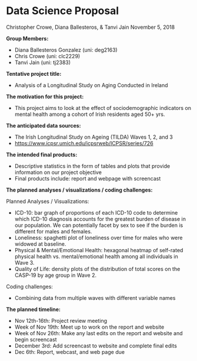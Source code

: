 Data Science Proposal
================
Christopher Crowe, Diana Ballesteros, & Tanvi Jain
November 5, 2018

**Group Members:**

-   Diana Ballesteros Gonzalez (uni: deg2163)
-   Chris Crowe (uni: clc2229)
-   Tanvi Jain (uni: tj2383)

**Tentative project title:**

-   Analysis of a Longitudinal Study on Aging Conducted in Ireland

**The motivation for this project:**

-   This project aims to look at the effect of sociodemographic indicators on mental health among a cohort of Irish residents aged 50+ yrs.

**The anticipated data sources:**

-   The Irish Longitudinal Study on Ageing (TILDA) Waves 1, 2, and 3
-   <https://www.icpsr.umich.edu/icpsrweb/ICPSR/series/726>

**The intended final products:**

-   Descriptive statistics in the form of tables and plots that provide information on our project objective
-   Final products include: report and webpage with screencast

**The planned analyses / visualizations / coding challenges:**

Planned Analyses / Visualizations:

-   ICD-10: bar graph of proportions of each ICD-10 code to determine which ICD-10 diagnosis accounts for the greatest burden of disease in our population. We can potentially facet by sex to see if the burden is different for males and females.
-   Loneliness: spaghetti plot of loneliness over time for males who were widowed at baseline.
-   Physical & Mental/Emotional Health: hexagonal heatmap of self-rated physical health vs. mental/emotional health among all individuals in Wave 3.
-   Quality of Life: density plots of the distribution of total scores on the CASP-19 by age group in Wave 2.

Coding challenges:

-   Combining data from multiple waves with different variable names

**The planned timeline:**

-   Nov 12th-16th: Project review meeting
-   Week of Nov 19th: Meet up to work on the report and website
-   Week of Nov 26th: Make any last edits on the report and website and begin screencast
-   December 3rd: Add screencast to website and complete final edits
-   Dec 6th: Report, webcast, and web page due
